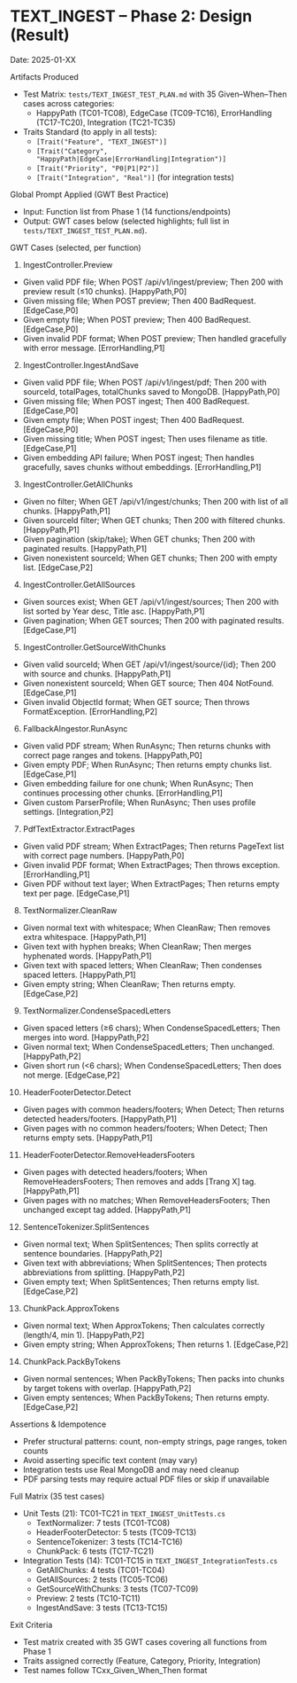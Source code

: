 # TEXT_INGEST – Phase 2: Design (Result)

Date: 2025-01-XX

Artifacts Produced
- Test Matrix: `tests/TEXT_INGEST_TEST_PLAN.md` with 35 Given–When–Then cases across categories:
  - HappyPath (TC01-TC08), EdgeCase (TC09-TC16), ErrorHandling (TC17-TC20), Integration (TC21-TC35)
- Traits Standard (to apply in all tests):
  - `[Trait("Feature", "TEXT_INGEST")]`
  - `[Trait("Category", "HappyPath|EdgeCase|ErrorHandling|Integration")]`
  - `[Trait("Priority", "P0|P1|P2")]`
  - `[Trait("Integration", "Real")]` (for integration tests)

Global Prompt Applied (GWT Best Practice)
- Input: Function list from Phase 1 (14 functions/endpoints)
- Output: GWT cases below (selected highlights; full list in `tests/TEXT_INGEST_TEST_PLAN.md`).

GWT Cases (selected, per function)

1) IngestController.Preview
- Given valid PDF file; When POST /api/v1/ingest/preview; Then 200 with preview result (≤10 chunks). [HappyPath,P0]
- Given missing file; When POST preview; Then 400 BadRequest. [EdgeCase,P0]
- Given empty file; When POST preview; Then 400 BadRequest. [EdgeCase,P0]
- Given invalid PDF format; When POST preview; Then handled gracefully with error message. [ErrorHandling,P1]

2) IngestController.IngestAndSave
- Given valid PDF file; When POST /api/v1/ingest/pdf; Then 200 with sourceId, totalPages, totalChunks saved to MongoDB. [HappyPath,P0]
- Given missing file; When POST ingest; Then 400 BadRequest. [EdgeCase,P0]
- Given empty file; When POST ingest; Then 400 BadRequest. [EdgeCase,P0]
- Given missing title; When POST ingest; Then uses filename as title. [EdgeCase,P1]
- Given embedding API failure; When POST ingest; Then handles gracefully, saves chunks without embeddings. [ErrorHandling,P1]

3) IngestController.GetAllChunks
- Given no filter; When GET /api/v1/ingest/chunks; Then 200 with list of all chunks. [HappyPath,P1]
- Given sourceId filter; When GET chunks; Then 200 with filtered chunks. [HappyPath,P1]
- Given pagination (skip/take); When GET chunks; Then 200 with paginated results. [HappyPath,P1]
- Given nonexistent sourceId; When GET chunks; Then 200 with empty list. [EdgeCase,P2]

4) IngestController.GetAllSources
- Given sources exist; When GET /api/v1/ingest/sources; Then 200 with list sorted by Year desc, Title asc. [HappyPath,P1]
- Given pagination; When GET sources; Then 200 with paginated results. [EdgeCase,P1]

5) IngestController.GetSourceWithChunks
- Given valid sourceId; When GET /api/v1/ingest/source/{id}; Then 200 with source and chunks. [HappyPath,P1]
- Given nonexistent sourceId; When GET source; Then 404 NotFound. [EdgeCase,P1]
- Given invalid ObjectId format; When GET source; Then throws FormatException. [ErrorHandling,P2]

6) FallbackAIngestor.RunAsync
- Given valid PDF stream; When RunAsync; Then returns chunks with correct page ranges and tokens. [HappyPath,P0]
- Given empty PDF; When RunAsync; Then returns empty chunks list. [EdgeCase,P1]
- Given embedding failure for one chunk; When RunAsync; Then continues processing other chunks. [ErrorHandling,P1]
- Given custom ParserProfile; When RunAsync; Then uses profile settings. [Integration,P2]

7) PdfTextExtractor.ExtractPages
- Given valid PDF stream; When ExtractPages; Then returns PageText list with correct page numbers. [HappyPath,P0]
- Given invalid PDF format; When ExtractPages; Then throws exception. [ErrorHandling,P1]
- Given PDF without text layer; When ExtractPages; Then returns empty text per page. [EdgeCase,P1]

8) TextNormalizer.CleanRaw
- Given normal text with whitespace; When CleanRaw; Then removes extra whitespace. [HappyPath,P1]
- Given text with hyphen breaks; When CleanRaw; Then merges hyphenated words. [HappyPath,P1]
- Given text with spaced letters; When CleanRaw; Then condenses spaced letters. [HappyPath,P1]
- Given empty string; When CleanRaw; Then returns empty. [EdgeCase,P2]

9) TextNormalizer.CondenseSpacedLetters
- Given spaced letters (≥6 chars); When CondenseSpacedLetters; Then merges into word. [HappyPath,P2]
- Given normal text; When CondenseSpacedLetters; Then unchanged. [HappyPath,P2]
- Given short run (<6 chars); When CondenseSpacedLetters; Then does not merge. [EdgeCase,P2]

10) HeaderFooterDetector.Detect
- Given pages with common headers/footers; When Detect; Then returns detected headers/footers. [HappyPath,P1]
- Given pages with no common headers/footers; When Detect; Then returns empty sets. [HappyPath,P1]

11) HeaderFooterDetector.RemoveHeadersFooters
- Given pages with detected headers/footers; When RemoveHeadersFooters; Then removes and adds [Trang X] tag. [HappyPath,P1]
- Given pages with no matches; When RemoveHeadersFooters; Then unchanged except tag added. [HappyPath,P1]

12) SentenceTokenizer.SplitSentences
- Given normal text; When SplitSentences; Then splits correctly at sentence boundaries. [HappyPath,P2]
- Given text with abbreviations; When SplitSentences; Then protects abbreviations from splitting. [HappyPath,P2]
- Given empty text; When SplitSentences; Then returns empty list. [EdgeCase,P2]

13) ChunkPack.ApproxTokens
- Given normal text; When ApproxTokens; Then calculates correctly (length/4, min 1). [HappyPath,P2]
- Given empty string; When ApproxTokens; Then returns 1. [EdgeCase,P2]

14) ChunkPack.PackByTokens
- Given normal sentences; When PackByTokens; Then packs into chunks by target tokens with overlap. [HappyPath,P2]
- Given empty sentences; When PackByTokens; Then returns empty. [EdgeCase,P2]

Assertions & Idempotence
- Prefer structural patterns: count, non-empty strings, page ranges, token counts
- Avoid asserting specific text content (may vary)
- Integration tests use Real MongoDB and may need cleanup
- PDF parsing tests may require actual PDF files or skip if unavailable

Full Matrix (35 test cases)
- Unit Tests (21): TC01-TC21 in `TEXT_INGEST_UnitTests.cs`
  - TextNormalizer: 7 tests (TC01-TC08)
  - HeaderFooterDetector: 5 tests (TC09-TC13)
  - SentenceTokenizer: 3 tests (TC14-TC16)
  - ChunkPack: 6 tests (TC17-TC21)
- Integration Tests (14): TC01-TC15 in `TEXT_INGEST_IntegrationTests.cs`
  - GetAllChunks: 4 tests (TC01-TC04)
  - GetAllSources: 2 tests (TC05-TC06)
  - GetSourceWithChunks: 3 tests (TC07-TC09)
  - Preview: 2 tests (TC10-TC11)
  - IngestAndSave: 3 tests (TC13-TC15)

Exit Criteria
- Test matrix created with 35 GWT cases covering all functions from Phase 1
- Traits assigned correctly (Feature, Category, Priority, Integration)
- Test names follow TCxx_Given_When_Then format

